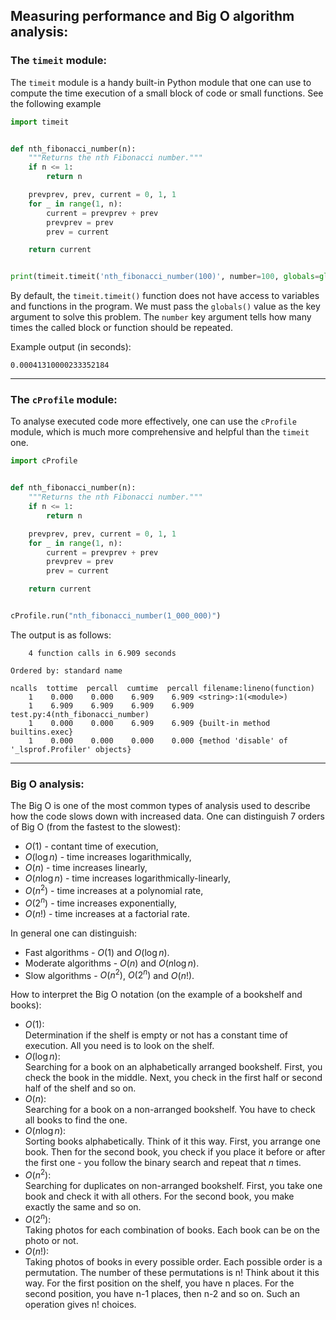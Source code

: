 ## **Measuring performance and Big O algorithm analysis:**

### **The `timeit` module:**
The `timeit` module is a handy built-in Python module that one can use to compute the time execution of a small block of code or small functions.
See the following example
```python
import timeit


def nth_fibonacci_number(n):
    """Returns the nth Fibonacci number."""
    if n <= 1:
        return n

    prevprev, prev, current = 0, 1, 1
    for _ in range(1, n):
        current = prevprev + prev
        prevprev = prev
        prev = current

    return current


print(timeit.timeit('nth_fibonacci_number(100)', number=100, globals=globals()))
```
By default, the `timeit.timeit()` function does not have access to variables and functions in the program. We must pass the `globals()` value as the key argument to solve this problem. The `number` key argument tells how many times the called block or function should be repeated. 

Example output (in seconds): 
```shell
0.00041310000233352184
```

---

### **The `cProfile` module:**
To analyse executed code more effectively, one can use the `cProfile` module, which is much more comprehensive and helpful than the `timeit` one.
```python
import cProfile


def nth_fibonacci_number(n):
    """Returns the nth Fibonacci number."""
    if n <= 1:
        return n

    prevprev, prev, current = 0, 1, 1
    for _ in range(1, n):
        current = prevprev + prev
        prevprev = prev
        prev = current

    return current


cProfile.run("nth_fibonacci_number(1_000_000)")
```
The output is as follows:
```shell
    4 function calls in 6.909 seconds

Ordered by: standard name

ncalls  tottime  percall  cumtime  percall filename:lineno(function)
    1    0.000    0.000    6.909    6.909 <string>:1(<module>)
    1    6.909    6.909    6.909    6.909 test.py:4(nth_fibonacci_number)
    1    0.000    0.000    6.909    6.909 {built-in method builtins.exec}
    1    0.000    0.000    0.000    0.000 {method 'disable' of '_lsprof.Profiler' objects}
```

---

### **Big O analysis:**
The Big O is one of the most common types of analysis used to describe how the code slows down with increased data. One can distinguish 7 orders of Big O (from the fastest to the slowest):

- $O\big(1\big)$ - contant time of execution,
- $O\big(\log n\big)$ - time increases logarithmically,
- $O\big(n\big)$ - time increases linearly,
- $O\big(n\log n\big)$ - time increases logarithmically-linearly,
- $O\big(n^2\big)$ - time increases at a polynomial rate,
- $O\big(2^n\big)$ - time increases exponentially,
- $O\big(n!\big)$ - time increases at a factorial rate.

In general one can distinguish:
- Fast algorithms - $O\big(1\big)$ and $O\big(\log n\big)$.
- Moderate algorithms - $O\big(n\big)$ and $O\big(n\log n\big)$.
- Slow algorithms - $O\big(n^2\big)$, $O\big(2^n\big)$ and $O\big(n!\big)$.

How to interpret the Big O notation (on the example of a bookshelf and books):

* $O\big(1\big)$:  
  Determination if the shelf is empty or not has a constant time of execution. All you need is to look on the shelf.
* $O\big(\log n\big)$:  
  Searching for a book on an alphabetically arranged bookshelf. First, you check the book in the middle. Next, you check in the first half or second half of the shelf and so on.
* $O\big(n\big)$:  
  Searching for a book on a non-arranged bookshelf. You have to check all books to find the one.
* $O\big(n\log n\big)$:  
  Sorting books alphabetically. Think of it this way. First, you arrange one book. Then for the second book, you check if you place it before or after the first one - you follow the binary search and repeat that $n$ times.
* $O\big(n^2\big)$:  
  Searching for duplicates on non-arranged bookshelf. First, you take one book and check it with all others. For the second book, you make exactly the same and so on.
* $O\big(2^n\big)$:  
  Taking photos for each combination of books. Each book can be on the photo or not.
* $O\big(n!\big)$:  
  Taking photos of books in every possible order. Each possible order is a permutation. The number of these permutations is n! Think about it this way. For the first position on the shelf, you have n places. For the second position, you have n-1 places, then n-2 and so on. Such an operation gives n! choices.
